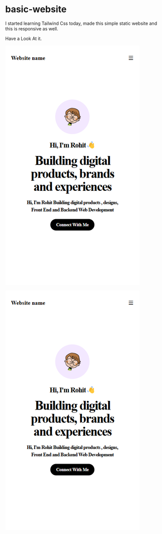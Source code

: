 # basic-website
I started learning Tailwind Css today, made this simple static website and this is responsive as well.

Have a Look At it. 

![Project Screenshot Web](./project-screenshot/mobile.png)

![Project Screenshot Mobile](./project-screenshot/mobile.png)

